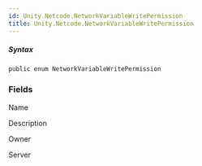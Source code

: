```yaml
---
id: Unity.Netcode.NetworkVariableWritePermission
title: Unity.Netcode.NetworkVariableWritePermission
---
```


##### Syntax

<div class="codewrapper">

``` lang-csharp
public enum NetworkVariableWritePermission
```

</div>

### Fields

Name

Description

Owner

Server